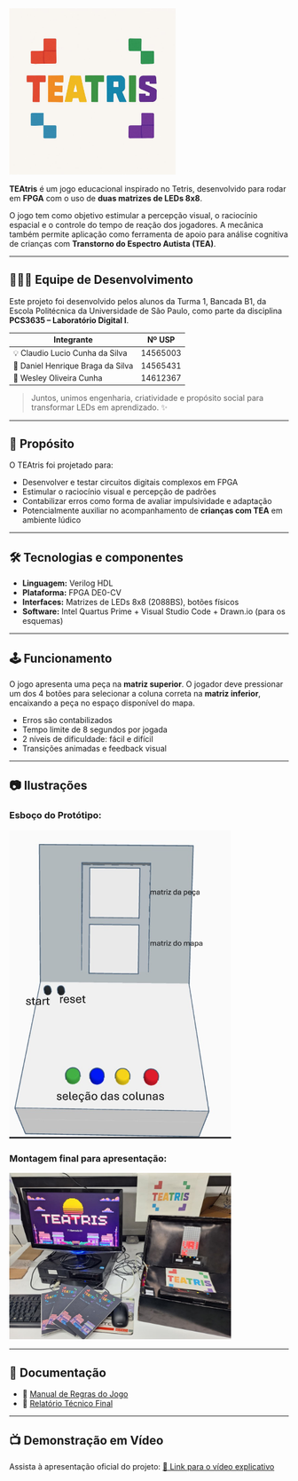 <img src="./assets/logo.jpeg" alt="🎮 TEAtris" width="300"/>

**TEAtris** é um jogo educacional inspirado no Tetris, desenvolvido para rodar em **FPGA** com o uso de **duas matrizes de LEDs 8x8**. 

O jogo tem como objetivo estimular a percepção visual, o raciocínio espacial e o controle do tempo de reação dos jogadores. A mecânica também permite aplicação como ferramenta de apoio para análise cognitiva de crianças com **Transtorno do Espectro Autista (TEA)**.

---
## 👨‍👩‍👦 Equipe de Desenvolvimento

Este projeto foi desenvolvido pelos alunos da Turma 1, Bancada B1, da Escola Politécnica da Universidade de São Paulo, como parte da disciplina **PCS3635 – Laboratório Digital I**.

| Integrante                          | Nº USP     |
|------------------------------------|------------|
| 💡 Claudio Lucio Cunha da Silva    | 14565003   |
| 🔧 Daniel Henrique Braga da Silva  | 14565431   |
| 🎯 Wesley Oliveira Cunha           | 14612367   | 
 
> Juntos, unimos engenharia, criatividade e propósito social para transformar LEDs em aprendizado. ✨

---

## 🧠 Propósito

O TEAtris foi projetado para:

- Desenvolver e testar circuitos digitais complexos em FPGA
- Estimular o raciocínio visual e percepção de padrões
- Contabilizar erros como forma de avaliar impulsividade e adaptação
- Potencialmente auxiliar no acompanhamento de **crianças com TEA** em ambiente lúdico

---

## 🛠️ Tecnologias e componentes

- **Linguagem:** Verilog HDL
- **Plataforma:** FPGA DE0-CV
- **Interfaces:** Matrizes de LEDs 8x8 (2088BS), botões físicos
- **Software:** Intel Quartus Prime + Visual Studio Code + Drawn.io (para os esquemas)

---

## 🕹️ Funcionamento

O jogo apresenta uma peça na **matriz superior**. O jogador deve pressionar um dos 4 botões para selecionar a coluna correta na **matriz inferior**, encaixando a peça no espaço disponível do mapa.

- Erros são contabilizados
- Tempo limite de 8 segundos por jogada
- 2 níveis de dificuldade: fácil e difícil
- Transições animadas e feedback visual

---

## 📷 Ilustrações

### Esboço do Protótipo:
<img src="./assets/PrototipoComIdentificacao.jpeg" alt="Esboço do Protótipo" width="400"/>


### Montagem final para apresentação:
<img src="./assets/MontagemFinal.jfif" alt="Montagem Final" width="400"/>


---

## 📄 Documentação

- 📘 [Manual de Regras do Jogo](./docs/Manual_teatris.pdf)
- 📗 [Relatório Técnico Final](./docs/PCS3635-T1BB1-Relato_Final.pdf)

---

## 📺 Demonstração em Vídeo

Assista à apresentação oficial do projeto:
[🔗 Link para o vídeo explicativo](https://www.youtube.com/watch?v=vvYHG5I3Ibs&ab_channel=cl_audio)



